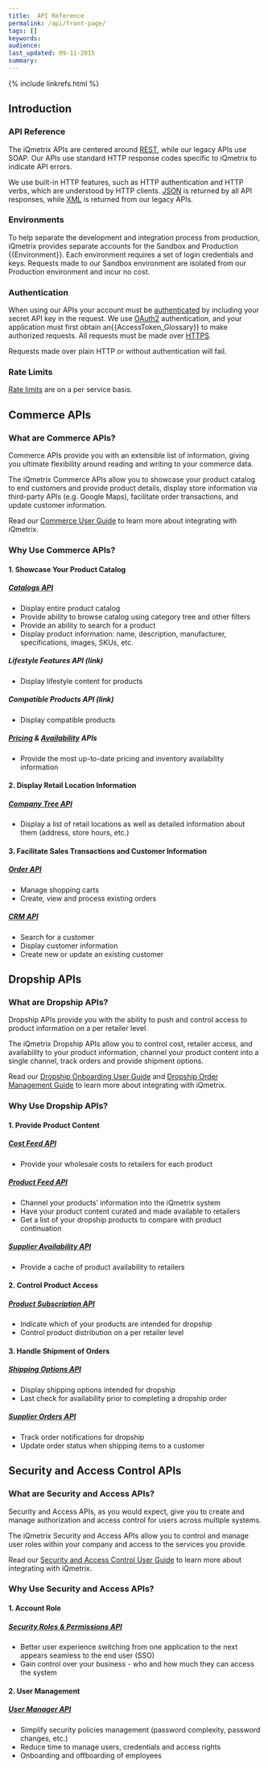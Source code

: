 ```yaml
---
title:  API Reference
permalink: /api/front-page/
tags: []
keywords: 
audience: 
last_updated: 09-11-2015
summary: 
---
```

{% include linkrefs.html %}

## Introduction

### API Reference

The iQmetrix APIs are centered around [REST](http://en.wikipedia.org/wiki/Representational_state_transfer), while our legacy APIs use SOAP. Our APIs use standard HTTP response codes specific to iQmetrix to indicate API errors.

We use built-in HTTP features, such as HTTP authentication and HTTP verbs, which are understood by HTTP clients. [JSON](http://json.org/) is returned by all API responses, while [XML](http://en.wikipedia.org/wiki/XML) is returned from our legacy APIs.

### Environments

To help separate the development and integration process from production, iQmetrix provides separate accounts for the Sandbox and Production {{Environment}}. Each environment requires a set of login credentials and keys. Requests made to our Sandbox environment are isolated from our Production environment and incur no cost.

### Authentication

When using our APIs your account must be [authenticated](/api/authentication/) by including your secret API key in the request. We use [OAuth2](http://oauth.net/2/) authentication, and your application must first obtain an{{AccessToken_Glossary}} to make authorized requests. All requests must be made over [HTTPS](http://en.wikipedia.org/wiki/HTTPS).

Requests made over plain HTTP or without authentication will fail.

### Rate Limits

[Rate limits](/api/rate-limiting) are on a per service basis.

## Commerce APIs

### What are Commerce APIs?

Commerce APIs provide you with an extensible list of information, giving you ultimate flexibility around reading and writing to your commerce data.

The iQmetrix Commerce APIs allow you to showcase your product catalog to end customers and provide product details, display store information via third-party APIs (e.g. Google Maps), facilitate order transactions, and update customer information.

Read our [Commerce User Guide]() to learn more about integrating with iQmetrix.

### Why Use Commerce APIs?

#### 1.  Showcase Your Product Catalog

##### [Catalogs API](/api/catalog)

* Display entire product catalog
* Provide ability to browse catalog using category tree and other filters
* Provide an ability to search for a product
* Display product information: name, description, manufacturer, specifications, images, SKUs, etc.

##### Lifestyle Features API (link) 
* Display lifestyle content for products

##### Compatible Products API (link)
* Display compatible products

##### [Pricing](/api/pricing) & [Availability](/api/availability) APIs
* Provide the most up-to-date pricing and inventory availability information

#### 2.  Display Retail Location Information

##### [Company Tree API](/api/company-tree)
* Display a list of retail locations as well as detailed information about them (address, store hours, etc.)

#### 3.  Facilitate Sales Transactions and Customer Information

##### [Order API](/api/orders)
* Manage shopping carts
* Create, view and process existing orders

##### [CRM API](/api/crm)
* Search for a customer
* Display customer information
* Create new or update an existing customer

## Dropship APIs

### What are Dropship APIs?

Dropship APIs provide you with the ability to push and control access to product information on a per retailer level.

The iQmetrix Dropship APIs allow you to control cost, retailer access, and availability to your product information, channel your product content into a single channel, track orders and provide shipment options.

Read our [Dropship Onboarding User Guide](/guides/dropship-onboarding-guide) and [Dropship Order Management Guide](/guides/dropship-order-guide) to learn more about integrating with iQmetrix.

### Why Use Dropship APIs?

#### 1.  Provide Product Content 

##### [Cost Feed API](/api/cost-feed)

* Provide your wholesale costs to retailers for each product

##### [Product Feed API](/api/product-feed)

* Channel your products’ information into the iQmetrix system
* Have your product content curated and made available to retailers
* Get a list of your dropship products to compare with product continuation

##### [Supplier Availability API](/api/supplier-availability)

* Provide a cache of product availability to retailers

#### 2.  Control Product Access

##### [Product Subscription API](/api/product-subscription)

* Indicate which of your products are intended for dropship
* Control product distribution on a per retailer level

#### 3.  Handle Shipment of Orders

##### [Shipping Options API](/api/shipping-options)

* Display shipping options intended for dropship
* Last check for availability prior to completing a dropship order

##### [Supplier Orders API](/api/supplier-orders)

* Track order notifications for dropship
* Update order status when shipping items to a customer 


## Security and Access Control APIs

### What are Security and Access APIs?

Security and Access APIs, as you would expect, give you to create and manage authorization and access control for users across multiple systems.

The iQmetrix Security and Access APIs allow you to control and manage user roles within your company and access to the services you provide.

Read our [Security and Access Control User Guide]() to learn more about integrating with iQmetrix.

### Why Use Security and Access APIs?

#### 1.  Account Role

##### [Security Roles & Permissions API](/api/security-roles) 

* Better user experience switching from one application to the next appears seamless to the end user (SSO)
* Gain control over your business - who and how much they can access the system

#### 2.  User Management

##### [User Manager API](/api/user-manager)

* Simplify security policies management (password complexity, password changes, etc.)
* Reduce time to manage users, credentials and access rights
* Onboarding and offboarding of employees
